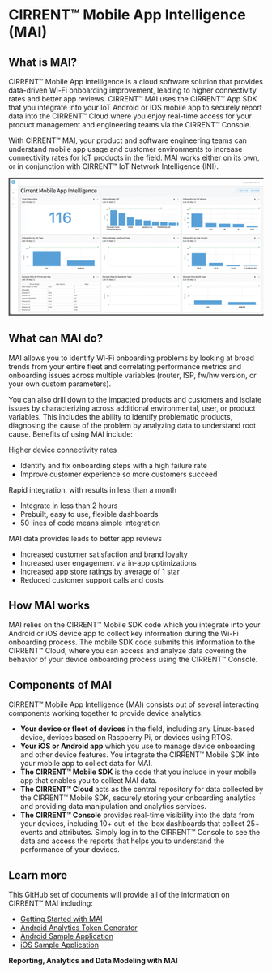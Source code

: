 # CIRRENT™ Mobile App Intelligence (MAI)

## What is MAI?

CIRRENT™ Mobile App Intelligence is a cloud software solution that provides data-driven Wi-Fi onboarding improvement, leading to higher connectivity rates and better app reviews. CIRRENT™ MAI uses the CIRRENT™ App SDK that you integrate into your IoT Android or IOS mobile app to securely report data into the CIRRENT™ Cloud where you enjoy real-time access for your product management and engineering teams via the CIRRENT™ Console.

With CIRRENT™ MAI, your product and software engineering teams can understand mobile app usage and customer environments to increase connectivity rates for IoT products in the field. MAI works either on its own, or in conjunction with CIRRENT™ IoT Network Intelligence (INI).

![image](img/mai.png)

## What can MAI do?

MAI allows you to identify Wi-Fi onboarding problems by looking at broad trends from your entire fleet and correlating performance metrics and onboarding issues across multiple variables (router, ISP, fw/hw version, or your own custom parameters).

You can also drill down to the impacted products and customers and isolate issues by characterizing across additional environmental, user, or product variables. This includes the ability to identify problematic products, diagnosing the cause of the problem by analyzing data to understand root cause. Benefits of using MAI include:

Higher device connectivity rates

* Identify and fix onboarding steps with a high failure rate
* Improve customer experience so more customers succeed

Rapid integration, with results in less than a month

* Integrate in less than 2 hours
* Prebuilt, easy to use, flexible dashboards
* 50 lines of code means simple integration

MAI data provides leads to better app reviews

* Increased customer satisfaction and brand loyalty
* Increased user engagement via in-app optimizations
* Increased app store ratings by average of 1 star
* Reduced customer support calls and costs

## How MAI works

MAI relies on the CIRRENT™ Mobile SDK code which you integrate into your Android or iOS device app to collect key information during the Wi-Fi onboarding process. The mobile SDK code submits this information to the CIRRENT™ Cloud, where you can access and analyze data covering the behavior of your device onboarding process using the CIRRENT™ Console.	

## Components of MAI

CIRRENT™ Mobile App Intelligence (MAI) consists out of several interacting components working together to provide device analytics.

* **Your device or fleet of devices** in the field, including any Linux-based device, devices based on Raspberry Pi, or devices using RTOS.
* **Your iOS or Android app** which you use to manage device onboarding and other device features. You integrate the CIRRENT™ Mobile SDK into your mobile app to collect data for MAI.
* **The CIRRENT™ Mobile SDK** is the code that you include in your mobile app that enables you to collect MAI data.
* **The CIRRENT™ Cloud** acts as the central repository for data collected by the CIRRENT™ Mobile SDK, securely storing your onboarding analytics and providing data manipulation and analytics services.
* **The CIRRENT™ Console** provides real-time visibility into the data from your devices, including 10+ out-of-the-box dashboards that collect 25+ events and attributes. Simply log in to the CIRRENT™ Console to see the data and access the reports that helps you to understand the performance of your devices.

## Learn more

This GitHub set of documents will provide all of the information on CIRRENT™ MAI including:

* [Getting Started with MAI](mai/getting-started-with-mai.md)
* [Android Analytics Token Generator](mai/analytics-token-generation.md)
* [Android Sample Application](mai/android-sample-application.md)
* [iOS Sample Application](mai/ios-sample-application.md)

**Reporting, Analytics and Data Modeling with MAI**

